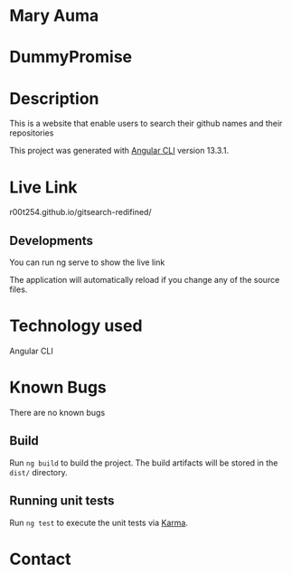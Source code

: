 #  Mary Auma
# DummyPromise
# Description
This is a website that enable users to search their github names and their repositories

This project was generated with [Angular CLI](https://github.com/angular/angular-cli) version 13.3.1.

# Live Link
r00t254.github.io/gitsearch-redifined/


## Developments
You can run ng serve to show the live link

 The application will automatically reload if you change any of the source files.
 # Technology used
 Angular CLI

# Known Bugs
There are no known bugs

## Build

Run `ng build` to build the project. The build artifacts will be stored in the `dist/` directory.

## Running unit tests

Run `ng test` to execute the unit tests via [Karma](https://karma-runner.github.io).

# Contact 
